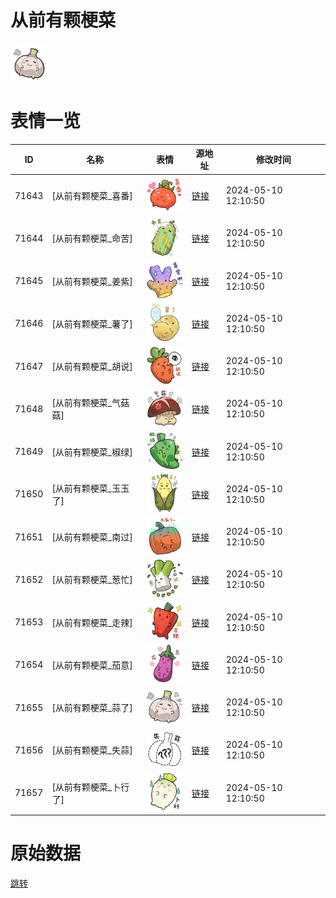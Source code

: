 # 从前有颗梗菜

<img src="./cover.png" height="60" alt="cover" />

# 表情一览

|ID|名称|表情|源地址|修改时间|
|----|----|----|----|----|
|71643|[从前有颗梗菜_喜番]|<img src="./pic/071643_%5B从前有颗梗菜_喜番%5D.png" height="60" alt="喜番"/>|[链接](https://i0.hdslb.com/bfs/garb/5fd7202370e9b506d4276632c7aaa5cb8c3703dd.png)|2024-05-10 12:10:50|
|71644|[从前有颗梗菜_命苦]|<img src="./pic/071644_%5B从前有颗梗菜_命苦%5D.png" height="60" alt="命苦"/>|[链接](https://i0.hdslb.com/bfs/garb/98f0bc9943320260c3c8c814ba0845a13907e84f.png)|2024-05-10 12:10:50|
|71645|[从前有颗梗菜_姜紫]|<img src="./pic/071645_%5B从前有颗梗菜_姜紫%5D.png" height="60" alt="姜紫"/>|[链接](https://i0.hdslb.com/bfs/garb/bf0ea65537b00bec222d2b9bea1d8783438c8bef.png)|2024-05-10 12:10:50|
|71646|[从前有颗梗菜_薯了]|<img src="./pic/071646_%5B从前有颗梗菜_薯了%5D.png" height="60" alt="薯了"/>|[链接](https://i0.hdslb.com/bfs/garb/aecccff9f2c0bb9b5a0f5951b83a98c58685b01e.png)|2024-05-10 12:10:50|
|71647|[从前有颗梗菜_胡说]|<img src="./pic/071647_%5B从前有颗梗菜_胡说%5D.png" height="60" alt="胡说"/>|[链接](https://i0.hdslb.com/bfs/garb/3e3ad7e49e6fbc877fb8773d224fc6a7d2f7594e.png)|2024-05-10 12:10:50|
|71648|[从前有颗梗菜_气菇菇]|<img src="./pic/071648_%5B从前有颗梗菜_气菇菇%5D.png" height="60" alt="气菇菇"/>|[链接](https://i0.hdslb.com/bfs/garb/31716c9eef150c5be0f0fe1075ad54f2ae34f264.png)|2024-05-10 12:10:50|
|71649|[从前有颗梗菜_椒绿]|<img src="./pic/071649_%5B从前有颗梗菜_椒绿%5D.png" height="60" alt="椒绿"/>|[链接](https://i0.hdslb.com/bfs/garb/74e1ca56b55b55a67552299c619cdb3b7305c074.png)|2024-05-10 12:10:50|
|71650|[从前有颗梗菜_玉玉了]|<img src="./pic/071650_%5B从前有颗梗菜_玉玉了%5D.png" height="60" alt="玉玉了"/>|[链接](https://i0.hdslb.com/bfs/garb/8129b4d8b547c7b19e0cf9db759de3de5f81c7be.png)|2024-05-10 12:10:50|
|71651|[从前有颗梗菜_南过]|<img src="./pic/071651_%5B从前有颗梗菜_南过%5D.png" height="60" alt="南过"/>|[链接](https://i0.hdslb.com/bfs/garb/b48e6a913bf9fd36624582f197e1df3d752fde42.png)|2024-05-10 12:10:50|
|71652|[从前有颗梗菜_葱忙]|<img src="./pic/071652_%5B从前有颗梗菜_葱忙%5D.png" height="60" alt="葱忙"/>|[链接](https://i0.hdslb.com/bfs/garb/9773f291b1cdc0d3ba5d2b828c12cf8bcc9c41c7.png)|2024-05-10 12:10:50|
|71653|[从前有颗梗菜_走辣]|<img src="./pic/071653_%5B从前有颗梗菜_走辣%5D.png" height="60" alt="走辣"/>|[链接](https://i0.hdslb.com/bfs/garb/4699390d124697d0e5459ec1e32e7e3960cdfdb4.png)|2024-05-10 12:10:50|
|71654|[从前有颗梗菜_茄意]|<img src="./pic/071654_%5B从前有颗梗菜_茄意%5D.png" height="60" alt="茄意"/>|[链接](https://i0.hdslb.com/bfs/garb/81cbee8eb2b504e9a771cf7aeead4a01a4972e32.png)|2024-05-10 12:10:50|
|71655|[从前有颗梗菜_蒜了]|<img src="./pic/071655_%5B从前有颗梗菜_蒜了%5D.png" height="60" alt="蒜了"/>|[链接](https://i0.hdslb.com/bfs/garb/5e605800df31a502dc7fffd95a9563cbb4f93211.png)|2024-05-10 12:10:50|
|71656|[从前有颗梗菜_失蒜]|<img src="./pic/071656_%5B从前有颗梗菜_失蒜%5D.png" height="60" alt="失蒜"/>|[链接](https://i0.hdslb.com/bfs/garb/ff7150b97c105bc0ab2d2e5e1bfc06e25306088f.png)|2024-05-10 12:10:50|
|71657|[从前有颗梗菜_卜行了]|<img src="./pic/071657_%5B从前有颗梗菜_卜行了%5D.png" height="60" alt="卜行了"/>|[链接](https://i0.hdslb.com/bfs/garb/a3afefa5d1c9308aeaaf37ceeae2c0954c71b681.png)|2024-05-10 12:10:50|

# 原始数据

[跳转](./raw.json)

